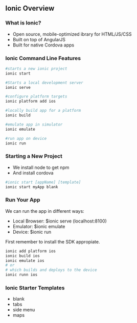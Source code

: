 ## Ionic Overview

### What is Ionic?

* Open source, mobile-optimized ibrary for HTML/JS/CSS
* Built on top of AngularJS
* Built for native Cordova apps

### Ionic Command Line Features

```bash
#starts a new ionic project
ionic start
```

```bash
#Starts a local development server
ionic serve
```

```bash
#configure platform targets
ionic platform add ios
```

```bash
#locally build app for a platform
ionic build
```

```bash
#emulate app in simulator
ionic emulate
```

```bash
#run app on device
ionic run
```

### Starting a New Project

* We install node to get npm
* And install cordova

```bash
#ionic start [appName] [template]
ionic start myApp blank
```

### Run Your App

We can run the app in different ways:

* Local Browser: $ionic serve (localhost:8100)
* Emulator: $ionic emulate
* Device: $ionic run

First remember to install the SDK appropiate.

```bash
ionic add platform ios
ionic build ios
ionic emulate ios
# or
# which builds and deploys to the device
ionic runn ios
```

### Ionic Starter Templates

* blank
* tabs
* side menu
* maps


